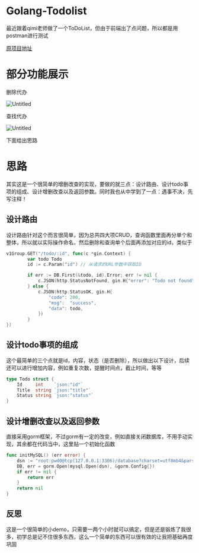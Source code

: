 # Golang-Todolist
最近跟着qimi老师做了一个ToDoList，但由于前端出了点问题，所以都是用postman进行测试

[原项目地址](git@github.com:Q1mi/bubble.git)

# 部分功能展示

删除代办

![Untitled](https://asdxz.oss-cn-beijing.aliyuncs.com/img/202311052235301.png)

查找代办

![Untitled](https://asdxz.oss-cn-beijing.aliyuncs.com/img/202311052235592.png)

下面给出思路

# 思路

其实这是一个很简单的增删改查的实现，要做的就三点：设计路由、设计todo事项的组成、设计增删改查以及返回参数。同时我也从中学到了一点：遇事不决，先写注释！

## 设计路由

设计路由针对这个而言很简单，因为总共四大项CRUD，查询函数里面再分单个和整体，所以就以实际操作命名，然后删除和查询单个后面再添加对应的id，类似于

```go
v1Group.GET("/todo/:id", func(c *gin.Context) {
		var todo Todo
		id := c.Param("id") // 从请求的URL参数中获取ID

		if err := DB.First(&todo, id).Error; err != nil {
			c.JSON(http.StatusNotFound, gin.H{"error": "Todo not found"})
		} else {
			c.JSON(http.StatusOK, gin.H{
				"code": 200,
				"msg":  "success",
				"data": todo,
			})
		}
})
```

## 设计todo事项的组成

这个最简单的三个点就是id，内容，状态（是否删除），所以做出以下设计，后续还可以进行增加内容，例如重复次数，提醒时间点，截止时间，等等

```go
type Todo struct {
	Id     int    `json:"id"`
	Title  string `json:"title"`
	Status string `json:"status"`
}
```

## 设计增删改查以及返回参数

直接采用gorm框架，不过gorm有一定的改变，例如直接关闭数据库，不用手动实现，其余都在代码当中，这里贴一个初始化函数

```go
func initMySQL() (err error) {
	dsn := "root:pwd0@tcp(127.0.0.1:3306)/database?charset=utf8mb4&parseTime=True&loc=Local"
	DB, err = gorm.Open(mysql.Open(dsn), &gorm.Config{})
	if err != nil {
		return err
	}
	return nil
}
```



## 反思

这是一个很简单的小demo，只需要一两个小时就可以搞定，但是还是锻炼了我很多，初学总是记不住很多东西，这么一个简单的东西可以很有效的让我把基础再度巩固
